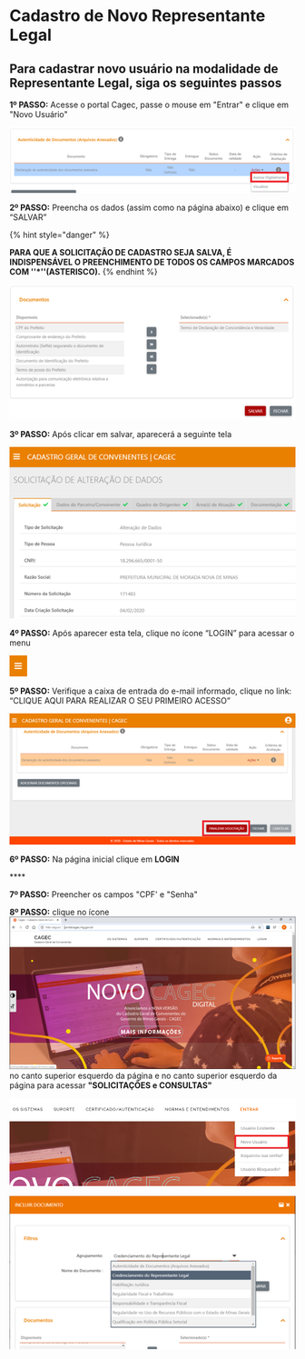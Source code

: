 # Cadastro de Novo Representante Legal

## Para cadastrar novo usuário na modalidade de Representante Legal, siga os seguintes passos

**1º PASSO:** Acesse o portal Cagec, passe o mouse em "Entrar" e clique em "Novo Usuário"

 

![](../../../.gitbook/assets/image%20%2869%29.png)

**2º PASSO:** Preencha os dados \(assim como na página abaixo\) e clique em “SALVAR”

{% hint style="danger" %}

**PARA QUE A SOLICITAÇÃO DE CADASTRO SEJA SALVA, É INDISPENSÁVEL O PREENCHIMENTO DE TODOS OS CAMPOS MARCADOS COM  ''\*''\(ASTERISCO\).**
{% endhint %}

![](../../../.gitbook/assets/image%20%2871%29.png)

**3º PASSO:** Após clicar em salvar, aparecerá a seguinte tela

![](../../../.gitbook/assets/image%20%2855%29.png)

**4º PASSO:**  Após aparecer esta tela, clique no ícone “LOGIN” para acessar o menu

![](../../../.gitbook/assets/image%20%2847%29.png)

**5º PASSO:** Verifique a caixa de entrada do e-mail informado, clique no link: “CLIQUE AQUI PARA REALIZAR O SEU PRIMEIRO ACESSO”

![](../../../.gitbook/assets/image%20%2842%29.png)

**6º PASSO:** 
Na página inicial clique em **LOGIN**

\*\*\*\*

**7º PASSO:** 
Preencher os campos "CPF' e "Senha"



**8º PASSO:** 
clique no ícone ![](../../../.gitbook/assets/image%20%2843%29.png) no canto superior esquerdo da página e no canto superior esquerdo da página para acessar   **"SOLICITAÇÕES e CONSULTAS"**

![](../../../.gitbook/assets/image%20%2868%29.png)

![](../../../.gitbook/assets/image%20%2822%29.png)

